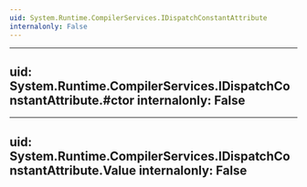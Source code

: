 ```yaml
---
uid: System.Runtime.CompilerServices.IDispatchConstantAttribute
internalonly: False
---
```


---
uid: System.Runtime.CompilerServices.IDispatchConstantAttribute.#ctor
internalonly: False
---

---
uid: System.Runtime.CompilerServices.IDispatchConstantAttribute.Value
internalonly: False
---
